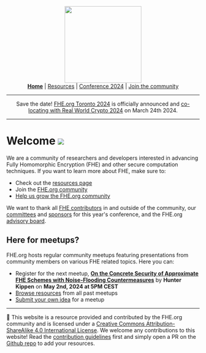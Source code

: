 <!-- Main header navigation -->
<p align="center">
  <img width="200" src="https://user-images.githubusercontent.com/5758427/180978488-db825482-5a58-4c7c-9589-c494a6f0be04.png"><br/>
  <a href="https://fhe-org.github.io"><b>Home</b></a> | <a href="https://fhe-org.github.io/resources">Resources</a> | <a href="https://fhe-org.github.io/conferences/conference-2024/">Conference 2024</a> | <a href="https://fhe-org.github.io/community">Join the community</a>
</p>
<hr/>
<!-- /Main header navigation -->


<p align="center">
Save the date! <a href="https://fhe-org.github.io/conferences/conference-2024/">FHE.org Toronto 2024</a> is officially announced and <a href="https://rwc.iacr.org/2024/colocated.php">co-locating with Real World Crypto 2024</a> on March 24th 2024.
</p>
<hr/>

# Welcome [<img src="https://img.shields.io/badge/Edit%20this%20page%20on-Github-lightgrey?style=flat-square">](https://github.com/FHE-org/fhe-org.github.io)
  
We are a community of researchers and developers interested in advancing Fully Homomorphic Encryption (FHE) and other secure computation techniques.
If you want to learn more about FHE, make sure to:

- Check out the [resources page](https://fhe-org.github.io/resources)
- Join the [FHE.org community](https://fhe-org.github.io/community)
- [Help us grow the FHE.org community](https://fhe-org.github.io/volunteer)

We want to thank all [FHE contributors](https://fhe.org/CONTRIBUTORS) in and outside of the community, our [committees](https://fhe.org/conferences/conference-2024/committees) and [sponsors](https://fhe.org/sponsor) for this year's conference, and the FHE.org [advisory board](https://fhe.org/advisory-board).  

## Here for meetups?

FHE.org hosts regular community meetups featuring presentations from community members on various FHE related topics. Here you can:

- Register for the next meetup, **[On the Concrete Security of Approximate FHE Schemes with Noise-Flooding Countermeasures](https://fhe.org/meetups/050-On_the_Concrete_Security_of_Approximate_FHE_Schemes_with_Noise-Flooding_Countermeasures)** by **Hunter Kippen** on **May 2nd, 2024 at 5PM CEST**
- [Browse resources](https://fhe.org/meetups) from all past meetups
- [Submit your own idea](https://fhe.org/submit) for a meetup

<!--- Footer --->
<hr/>
💙 This website is a resource provided and contributed by the FHE.org community and is licensed under a <a rel="license" href="http://creativecommons.org/licenses/by-sa/4.0/">Creative Commons Attribution-ShareAlike 4.0 International License</a>. We welcome any contributions to this website! Read the <a href="https://fhe-org.github.io/contrib">contribution guidelines</a> first and simply open a PR on the <a href="https://github.com/fhe-org/fhe-org">Github repo</a> to add your resources.
